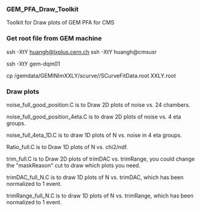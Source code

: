 ### GEM_PFA_Draw_Toolkit
Toolkit for Draw plots of GEM PFA for CMS

### Get root file from GEM machine
ssh -XtY huangh@lxplus.cern.ch
ssh -XtY huangh@cmsusr

ssh -XtY gem-dqm01

cp /gemdata/GEMINImXXLY/scurve/<Date>/SCurveFitData.root XXLY.root
  
### Draw plots

noise_full_good_position.C is to Draw 2D plots of noise vs. 24 chambers.

noise_full_good_position_4eta.C is to draw 2D plots of noise vs. 4 eta groups.

noise_full_4eta_1D.C is to draw 1D plots of N vs. noise in 4 eta groups.

Ratio_full.C is to Draw 1D plots of N vs. chi2/ndf.

trim_full.C is to Draw 2D plots of trimDAC vs. trimRange, you could change the "maskReason" cut to draw which plots you need.

trimDAC_full_N.C is to draw 1D plots of N vs. trimDAC, which has been normalized to 1 event.

trimRange_full_N.C is to draw 1D plots of N vs. trimRange, which has been normalized to 1 event.
